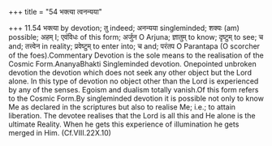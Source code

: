 +++
title = "54 भक्त्या त्वनन्यया"

+++
11.54 भक्त्या by devotion; तु indeed; अनन्यया singleminded; शक्यः (am)
possible; अहम् I; एवंविधः of this form; अर्जुन O Arjuna; ज्ञातुम् to
know; दृष्टुम् to see; च and; तत्त्वेन in reality; प्रवेष्टुम् to enter
into; च and; परंतप O Parantapa (O scorcher of the foes).Commentary
Devotion is the sole means to the realisation of the Cosmic
Form.AnanyaBhakti Singleminded devotion. Onepointed unbroken devotion
the devotion which does not seek any other object but the Lord alone. In
this type of devotion no object other than the Lord is experienced by
any of the senses. Egoism and dualism totally vanish.Of this form refers
to the Cosmic Form.By singleminded devotion it is possible not only to
know Me as declared in the scriptures but also to realise Me; i.e.; to
attain liberation. The devotee realises that the Lord is all this and He
alone is the ultimate Reality. When he gets this experience of
illumination he gets merged in Him. (Cf.VIII.22X.10)
